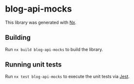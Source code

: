 # blog-api-mocks

This library was generated with [Nx](https://nx.dev).

## Building

Run `nx build blog-api-mocks` to build the library.

## Running unit tests

Run `nx test blog-api-mocks` to execute the unit tests via [Jest](https://jestjs.io).
